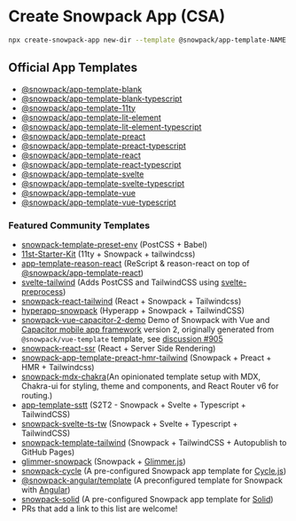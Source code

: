 # Create Snowpack App (CSA)

```sh
npx create-snowpack-app new-dir --template @snowpack/app-template-NAME [--use-yarn | --use-pnpm | --no-install | --no-git]
```

## Official App Templates

- [@snowpack/app-template-blank](https://github.com/snowpackjs/snowpack/tree/main/create-snowpack-app/app-template-blank)
- [@snowpack/app-template-blank-typescript](https://github.com/snowpackjs/snowpack/tree/main/create-snowpack-app/app-template-blank-typescript)
- [@snowpack/app-template-11ty](https://github.com/snowpackjs/snowpack/tree/main/create-snowpack-app/app-template-11ty)
- [@snowpack/app-template-lit-element](https://github.com/snowpackjs/snowpack/tree/main/create-snowpack-app/app-template-lit-element)
- [@snowpack/app-template-lit-element-typescript](https://github.com/snowpackjs/snowpack/tree/main/create-snowpack-app/app-template-lit-element-typescript)
- [@snowpack/app-template-preact](https://github.com/snowpackjs/snowpack/tree/main/create-snowpack-app/app-template-preact)
- [@snowpack/app-template-preact-typescript](https://github.com/snowpackjs/snowpack/tree/main/create-snowpack-app/app-template-preact-typescript)
- [@snowpack/app-template-react](https://github.com/snowpackjs/snowpack/tree/main/create-snowpack-app/app-template-react)
- [@snowpack/app-template-react-typescript](https://github.com/snowpackjs/snowpack/tree/main/create-snowpack-app/app-template-react-typescript)
- [@snowpack/app-template-svelte](https://github.com/snowpackjs/snowpack/tree/main/create-snowpack-app/app-template-svelte)
- [@snowpack/app-template-svelte-typescript](https://github.com/snowpackjs/snowpack/tree/main/create-snowpack-app/app-template-svelte-typescript)
- [@snowpack/app-template-vue](https://github.com/snowpackjs/snowpack/tree/main/create-snowpack-app/app-template-vue)
- [@snowpack/app-template-vue-typescript](https://github.com/snowpackjs/snowpack/tree/main/create-snowpack-app/app-template-vue-typescript)

### Featured Community Templates

- [snowpack-template-preset-env](https://github.com/argyleink/snowpack-template-preset-env) (PostCSS + Babel)
- [11st-Starter-Kit](https://github.com/stefanfrede/11st-starter-kit) (11ty +
  Snowpack + tailwindcss)
- [app-template-reason-react](https://github.com/jihchi/app-template-reason-react) (ReScript & reason-react on top of [@snowpack/app-template-react](/templates/app-template-react))
- [svelte-tailwind](https://github.com/agneym/svelte-tailwind-snowpack) (Adds PostCSS and TailwindCSS using [svelte-preprocess](https://github.com/sveltejs/svelte-preprocess))
- [snowpack-react-tailwind](https://github.com/mrkldshv/snowpack-react-tailwind) (React + Snowpack + Tailwindcss)
- [hyperapp-snowpack](https://github.com/bmartel/hyperapp-snowpack) (Hyperapp + Snowpack + TailwindCSS)
- [snowpack-vue-capacitor-2-demo](https://github.com/brodybits/snowpack-vue-capacitor-2-demo) Demo of Snowpack with Vue and [Capacitor mobile app framework](https://capacitorjs.com/) version 2, originally generated from `@snowpack/vue-template` template, see [discussion #905](https://github.com/snowpackjs/snowpack/discussions/905)
- [snowpack-react-ssr](https://github.com/matthoffner/snowpack-react-ssr) (React + Server Side Rendering)
- [snowpack-app-template-preact-hmr-tailwind](https://github.com/Mozart409/snowpack-app-template-preact-hmr-tailwind) (Snowpack + Preact + HMR + Tailwindcss)
- [snowpack-mdx-chakra](https://github.com/molebox/snowpack-mdx)(An opinionated template setup with MDX, Chakra-ui for styling, theme and components, and React Router v6 for routing.)
- [app-template-sstt](https://github.com/LBrian/app-template-s2t2) (S2T2 - Snowpack + Svelte + Typescript + TailwindCSS)
- [snowpack-svelte-ts-tw](https://github.com/GarrettCannon/snowpack-svelte-ts-tw) (Snowpack + Svelte + Typescript + TailwindCSS)
- [snowpack-template-tailwind](https://github.com/jonalvarezz/snowpack-template-tailwind) (Snowpack + TailwindCSS + Autopublish to GitHub Pages)
- [glimmer-snowpack](https://github.com/rajasegar/glimmer-snowpack) (Snowpack + [Glimmer.js](https://glimmerjs.com))
- [snowpack-cycle](https://github.com/rajasegar/snowpack-cycle) (A pre-configured Snowpack app template for [Cycle.js](https://cycle.js.org))
- [@snowpack-angular/template](https://github.com/YogliB/snowpack-angular/tree/main/templates/base) (A preconfigured template for Snowpack with [Angular](https://angular.io))
- [snowpack-solid](https://github.com/amoutonbrady/snowpack-solid) (A pre-configured Snowpack app template for [Solid](https://github.com/ryansolid/solid))
- PRs that add a link to this list are welcome!
